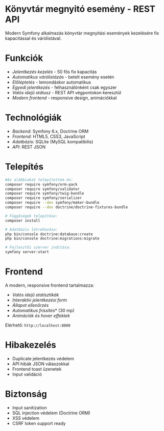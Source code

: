 # Könyvtár megnyitó esemény - REST API 
Modern Symfony alkalmazás könyvtár megnyitási események kezelésére fix kapacitással és várólistával.

# Funkciók

- *Jelentkezés kezelés* - 50 fős fix kapacitás
- *Automatikus várólistázás* - betelt esemény esetén
- *Előléptetés* - lemondáskor automatikus
- *Egyedi jelentkezés* - felhasználónként csak egyszer
- *Valós idejű státusz* - REST API végpontokon keresztül
- *Modern frontend* - responsive design, animációkkal

# Technológiák
- *Backend*: Symfony 6.x, Doctrine ORM
- *Frontend*: HTML5, CSS3, JavaScript
- *Adatbázis*: SQLite (MySQL kompatibilis)
- *API*: REST JSON

# Telepítés

```bash
#Az alábbiakat telepítettem én:
composer require symfony/orm-pack
composer require symfony/validator
composer require symfony/twig-bundle
composer require symfony/serializer
composer require --dev symfony/maker-bundle
composer require --dev doctrine/doctrine-fixtures-bundle

# Függőségek telepítése:
composer install

# Adatbázis létrehozása:
php bin/console doctrine:database:create
php bin/console doctrine:migrations:migrate

# Fejlesztői szerver indítása:
symfony server:start
```

# Frontend

A modern, responsive frontend tartalmazza:
- *Valós idejű statisztikák*
- *Interaktív jelentkezési form*
- *Állapot ellenőrzés*
- *Automatikus frissítés** (30 mp)
- *Animációk és hover effektek*

Elérhető: `http://localhost:8000`

# Hibakezelés

- Duplicate jelentkezés védelem
- API hibák JSON válaszokkal
- Frontend toast üzenetek
- Input validáció

# Biztonság
- Input sanitization
- SQL injection védelem (Doctrine ORM)
- XSS védelem
- CSRF token support ready
